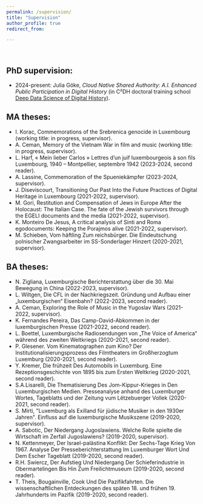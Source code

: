 ```yaml
---
permalink: /supervision/
title: "Supervision"
author_profile: true
redirect_from: 

---
```


<br/>


## PhD supervision:

* 2024-present: Julia Göke, _Cloud Native Shared Authority: A.I. Enhanced Public Participation in Digital History_ (in C²DH doctoral training school [Deep Data Science of Digital History](https://dhh.uni.lu/d4h/)).


## MA theses:

* I. Korac, Commemorations of the Srebrenica genocide in Luxembourg (working title: in progress, supervisor).
* A. Ceman, Memory of the Vietnam War in film and music (working title: in progress, supervisor).
* L. Harf, « Mein lieber Carlos » Lettres d’un juif luxembourgeois à son fils Luxembourg, 1940 – Montpellier, septembre 1942 (2023-2024, second reader).
* A. Lassine, Commemoration of the Spueniekämpfer (2023-2024, supervisor).
* J. Diseviscourt, Transitioning Our Past Into the Future Practices of Digital Heritage in Luxembourg (2021-2022, supervisor).
* M. Gori, Restitution and Compensation of Jews in Europe After the Holocaust: The Italian Case. The fate of the Jewish survivors through the EGELI documents and the media (2021-2022, supervisor).
* K. Monteiro De Jesus, A critical analysis of Sinti and Roma egodocuments: Keeping the Porajmos alive (2021-2022, supervisor).
* M. Schieben, Vom häftling Zum reichsbürger. Die Eindeutschung polnischer Zwangsarbeiter im SS-Sonderlager Hinzert (2020-2021, supervisor).



## BA theses:

* N. Zigliana, Luxemburgische Berichterstattung über die 30. Mai Bewegung in China (2022-2023, supervisor).
* L. Wiltgen, Die CFL in der Nachkriegszeit. Gründung und Aufbau einer „luxemburgischen“ Eisenbahn? (2022-2023, second reader).
* A. Ceman, Exploring the Role of Music in the Yugoslav Wars (2021-2022, supervisor).
* K. Fernandes Pereira, Das Camp-David-Abkommen in der luxemburgischen Presse (2021-2022, second reader).
* L. Boettel, Luxemburgische Radiosendungen von „The Voice of America“ während des zweiten Weltkriegs (2020-2021, second reader).
* P. Glesener. Vom Kinematographen zum Kino? Der Institutionalisierungsprozess des Filmtheaters im Großherzogtum Luxemburg (2020-2021, second reader).
* Y. Kremer, Die frühzeit Des Automobils in Luxemburg. Eine Rezeptionsgeschichte von 1895 bis zum Ersten Weltkrieg (2020-2021, second reader).
* S.A.Lisarelli, Die Thematisierung Des Jom-Kippur-Krieges in Den Luxemburgischen Medien. Presseanalyse anhand des Luxemburger Wortes, Tageblatts und der Zeitung vum Lëtzebuerger Vollek (2020-2021, second reader).
* S. Mirti, "Luxemburg als Exilland für jüdische Musiker in den 1930er Jahren". Einfluss auf die luxemburgische Musikszene (2019-2020, supervisor).
* A. Sabotic, Der Niedergang Jugoslawiens. Welche Rolle spielte die Wirtschaft im Zerfall Jugoslawiens? (2019-2020, supervisor).
* N. Kettenmeyer, Der Israel-palästina Konflikt: Der Sechs-Tage Krieg Von 1967. Analyse Der Presseberichterstattung Im Luxemburger Wort Und Dem Escher Tageblatt (2019-2020, second reader).
* R.H. Swiercz, Der Aufstieg Und Niedergang Der Schieferindustrie in Obermartelingen Bis Hin Zum Freilichtmuseum (2019-2020, second reader).
* T. Theis, Bougainville, Cook Und Die Pazifikfahrten. Die wissenschaftlichen Entdeckungen des späten 18. und frühen 19. Jahrhunderts im Pazifik (2019-2020, second reader).



